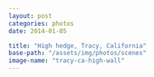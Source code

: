 ```yaml
---
layout: post
categories: photos
date: 2014-01-05

title: "High hedge, Tracy, California"
base-path: "/assets/img/photos/scenes"
image-name: "tracy-ca-high-wall"
---
```

